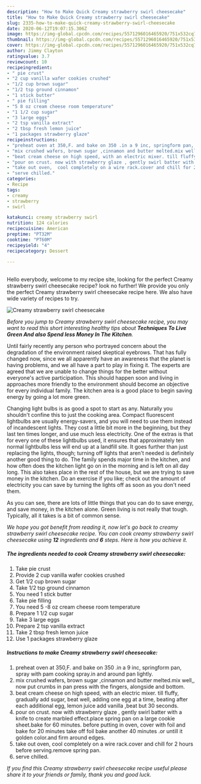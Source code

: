 ```yaml
---
description: "How to Make Quick Creamy strawberry swirl cheesecake"
title: "How to Make Quick Creamy strawberry swirl cheesecake"
slug: 2335-how-to-make-quick-creamy-strawberry-swirl-cheesecake
date: 2020-06-12T19:07:15.306Z
image: https://img-global.cpcdn.com/recipes/5571296016465920/751x532cq70/creamy-strawberry-swirl-cheesecake-recipe-main-photo.jpg
thumbnail: https://img-global.cpcdn.com/recipes/5571296016465920/751x532cq70/creamy-strawberry-swirl-cheesecake-recipe-main-photo.jpg
cover: https://img-global.cpcdn.com/recipes/5571296016465920/751x532cq70/creamy-strawberry-swirl-cheesecake-recipe-main-photo.jpg
author: Jimmy Clayton
ratingvalue: 3.7
reviewcount: 10
recipeingredient:
- " pie crust"
- "2 cup vanilla wafer cookies crushed"
- "1/2 cup brown sugar"
- "1/2 tsp ground cinnamon"
- "1 stick butter"
- " pie filling"
- "5 8 oz cream cheese room temperature"
- "1 1/2 cup sugar"
- "3 large eggs"
- "2 tsp vanilla extract"
- "2 tbsp fresh lemon juice"
- "1 packages strawberry glaze"
recipeinstructions:
- "preheat oven at 350,F. and bake on 350 .in a 9 inc, springform pan, spray with pam cooking spray.in and around pan lightly."
- "mix crushed wafers, brown sugar ,cinnamon and butter melted.mix well,, now  put crumbs in pan press with the fingers, alongside and bottom."
- "beat cream cheese on high speed, with an electric mixer. till fluffy, gradually add sugar, beat well, adding one egg at a time, beating after each additional egg, lemon juice add vanilla ,beat but 30 seconds."
- "pour on crust. now with strawberry glaze , gently swirl batter with a knife to create marbled effect.place spring pan on a large cookie sheet.bake for 60 minutes. before putting in oven, cover with foil and bake for 20 minutes take off foil bake another 40 minutes .or untill it golden color.and firm around edges."
- "take out oven,  cool completely on a wire rack.cover and chill for 2 hours before serving.remove spring pan."
- "serve chilled."
categories:
- Recipe
tags:
- creamy
- strawberry
- swirl

katakunci: creamy strawberry swirl 
nutrition: 124 calories
recipecuisine: American
preptime: "PT32M"
cooktime: "PT60M"
recipeyield: "4"
recipecategory: Dessert

---
```

<br>
Hello everybody, welcome to my recipe site, looking for the perfect Creamy strawberry swirl cheesecake recipe? look no further! We provide you only the perfect Creamy strawberry swirl cheesecake recipe here. We also have wide variety of recipes to try.
<br>


![Creamy strawberry swirl cheesecake](https://img-global.cpcdn.com/recipes/5571296016465920/751x532cq70/creamy-strawberry-swirl-cheesecake-recipe-main-photo.jpg)

<i>Before you jump to Creamy strawberry swirl cheesecake recipe, you may want to read this short interesting healthy tips about 
<strong>Techniques To Live Green And also Spend less Money In The Kitchen</strong>.</i>
</br>

Until fairly recently any person who portrayed concern about the degradation of the environment raised skeptical eyebrows. That has fully changed now, since we all apparently have an awareness that the planet is having problems, and we all have a part to play in fixing it. The experts are agreed that we are unable to change things for the better without everyone's active participation. This should happen soon and living in approaches more friendly to the environment should become an objective for every individual family. The kitchen area is a good place to begin saving energy by going a lot more green.

Changing light bulbs is as good a spot to start as any. Naturally you shouldn't confine this to just the cooking area. Compact fluorescent lightbulbs are usually energy-savers, and you will need to use them instead of incandescent lights. They cost a little bit more in the beginning, but they last ten times longer, and use much less electricity. One of the extras is that for every one of these lightbulbs used, it ensures that approximately ten normal lightbulbs less will end up at a landfill site. It goes further than just replacing the lights, though; turning off lights that aren't needed is definitely another good thing to do. The family spends major time in the kitchen, and how often does the kitchen light go on in the morning and is left on all day long. This also takes place in the rest of the house, but we are trying to save money in the kitchen. Do an exercise if you like; check out the amount of electricity you can save by turning the lights off as soon as you don't need them.

As you can see, there are lots of little things that you can do to save energy, and save money, in the kitchen alone. Green living is not really that tough. Typically, all it takes is a bit of common sense.


<i>We hope you got benefit from reading it, now let's go back to creamy strawberry swirl cheesecake recipe. You can cook creamy strawberry swirl cheesecake using <strong>12</strong> ingredients and <strong>6</strong> steps. Here is how you achieve it.
</i>

##### The ingredients needed to cook Creamy strawberry swirl cheesecake:

1. Take  pie crust
1. Provide 2 cup vanilla wafer cookies crushed
1. Get 1/2 cup brown sugar
1. Take 1/2 tsp ground cinnamon
1. You need 1 stick butter
1. Take  pie filling
1. You need 5 -8 oz cream cheese room temperature
1. Prepare 1 1/2 cup sugar
1. Take 3 large eggs
1. Prepare 2 tsp vanilla extract
1. Take 2 tbsp fresh lemon juice
1. Use 1 packages strawberry glaze


##### Instructions to make Creamy strawberry swirl cheesecake:

1. preheat oven at 350,F. and bake on 350 .in a 9 inc, springform pan, spray with pam cooking spray.in and around pan lightly.
1. mix crushed wafers, brown sugar ,cinnamon and butter melted.mix well,, now  put crumbs in pan press with the fingers, alongside and bottom.
1. beat cream cheese on high speed, with an electric mixer. till fluffy, gradually add sugar, beat well, adding one egg at a time, beating after each additional egg, lemon juice add vanilla ,beat but 30 seconds.
1. pour on crust. now with strawberry glaze , gently swirl batter with a knife to create marbled effect.place spring pan on a large cookie sheet.bake for 60 minutes. before putting in oven, cover with foil and bake for 20 minutes take off foil bake another 40 minutes .or untill it golden color.and firm around edges.
1. take out oven,  cool completely on a wire rack.cover and chill for 2 hours before serving.remove spring pan.
1. serve chilled.


<i>If you find this Creamy strawberry swirl cheesecake recipe useful please share it to your friends or family, thank you and good luck.</i>
